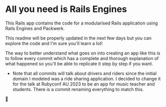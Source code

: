 # All you need is Rails Engines

This Rails app contains the code for a modularised Rails application using Rails Engines and Packwerk.

This readme will be properly updated in the next few days but you can explore the code and I'm sure you'll learn a lot!

The way to better understand what goes on into creating an app like this is to follow every commit which has a complete and thorough explanation of what happened so you'll be able to replicate it step by step if you want.

* Note that all commits will talk about drivers and riders since the initial domain I modeled was a ride sharing application. I decided to change it for the talk at Rubyconf AU 2023 to be an app for music teacher and students. There is a commit renaming everything to match this.

🤘
